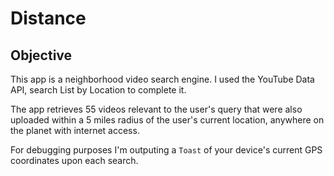 # Distance


## Objective

This app is a neighborhood video search engine. I used the YouTube Data API, search List by Location to complete it.

The app retrieves 55 videos relevant to the user's query that were also uploaded within a 5 miles radius of the user's current location, 
anywhere on the planet with internet access.

For debugging purposes I'm outputing a ``Toast`` of your device's current GPS coordinates upon each search.

